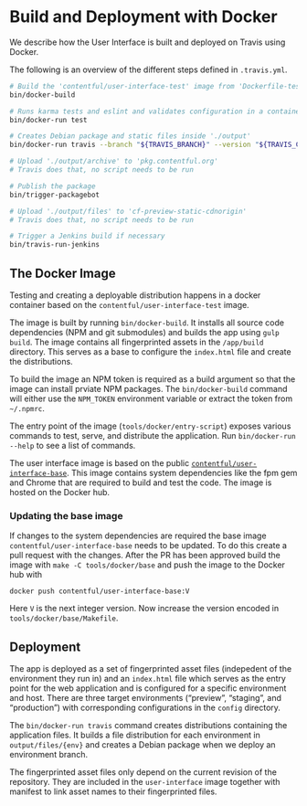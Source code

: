 Build and Deployment with Docker
================================

We describe how the User Interface is built and deployed on Travis using Docker.

The following is an overview of the different steps defined in `.travis.yml`.

~~~bash
# Build the 'contentful/user-interface-test' image from 'Dockerfile-test'.
bin/docker-build

# Runs karma tests and eslint and validates configuration in a container
bin/docker-run test

# Creates Debian package and static files inside './output'
bin/docker-run travis --branch "${TRAVIS_BRANCH}" --version "${TRAVIS_COMMIT}" --pr "${TRAVIS_PULL_REQUEST}"

# Upload './output/archive' to 'pkg.contentful.org'
# Travis does that, no script needs to be run

# Publish the package
bin/trigger-packagebot

# Upload './output/files' to 'cf-preview-static-cdnorigin'
# Travis does that, no script needs to be run

# Trigger a Jenkins build if necessary
bin/travis-run-jenkins
~~~


The Docker Image
----------------

Testing and creating a deployable distribution happens in a docker container
based on the `contentful/user-interface-test` image.

The image is built by running `bin/docker-build`. It installs all source code
dependencies (NPM and git submodules) and builds the app using `gulp build`.
The image contains all fingerprinted assets in the `/app/build` directory. This
serves as a base to configure the `index.html` file and create the
distributions.

To build the image an NPM token is required as a build argument so that the
image can install prviate NPM packages. The `bin/docker-build` command will
either use the `NPM_TOKEN` environment variable or extract the token from
`~/.npmrc`.

The entry point of the image (`tools/docker/entry-script`) exposes various
commands to test, serve, and distribute the application. Run `bin/docker-run
--help` to see a list of commands.

The user interface image is based on the public
[`contentful/user-interface-base`][cf-ui-base-image]. This image contains system dependencies like
the fpm gem and Chrome that are required to build and test the code. The
image is hosted on the Docker hub.

[cf-ui-base-image]: https://hub.docker.com/r/contentful/user-interface-base

### Updating the base image
If changes to the system dependencies are required the base image
`contentful/user-interface-base` needs to be updated. To do this create a pull
request with the changes. After the PR has been approved build the image with
`make -C tools/docker/base` and push the image to the Docker hub with
~~~
docker push contentful/user-interface-base:V
~~~
Here `V` is the next integer version. Now increase the version encoded in
`tools/docker/base/Makefile`.


Deployment
----------

The app is deployed as a set of fingerprinted asset files (indepedent of the
environment they run in) and an `index.html` file which serves as the entry
point for the web application and is configured for a specific environment and
host. There are three target environments (“preview”, “staging”, and
“production”) with corresponding configurations in the `config` directory.

The `bin/docker-run travis` command creates distributions containing the
application files. It builds a file distribution for each environment in
`output/files/{env}` and creates a Debian package when we deploy an environment
branch.

The fingerprinted asset files only depend on the current revision of the
repository. They are included in the `user-interface` image together with
manifest to link asset names to their fingerprinted files.

